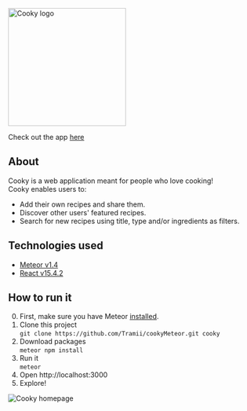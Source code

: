 <img src="https://68.media.tumblr.com/caa95bb0890f2f65129cd56a50130c64/tumblr_omd0idc0Wd1w7ypfio1_1280.png" alt="Cooky logo" width=240 />

Check out the app [here](http://cooky-meteor.herokuapp.com/)

## About

Cooky is a web application meant for people who love cooking! <br>
Cooky enables users to:
* Add their own recipes and share them.
* Discover other users' featured recipes.
* Search for new recipes using title, type and/or ingredients as filters.

## Technologies used

* [Meteor v1.4](https://www.meteor.com/)
* [React v15.4.2](https://facebook.github.io/react/) 

## How to run it
0. First, make sure you have Meteor [installed](https://www.meteor.com/).
1. Clone this project <br>
`git clone https://github.com/Tramii/cookyMeteor.git cooky`
2. Download packages <br>
`meteor npm install`
3. Run it <br>
`meteor`
4. Open http://localhost:3000
5. Explore!

<img src="https://68.media.tumblr.com/785f26a20d0319b43aa692a204a049f1/tumblr_onprw2a87E1w7ypfio1_1280.png" alt="Cooky homepage" />
